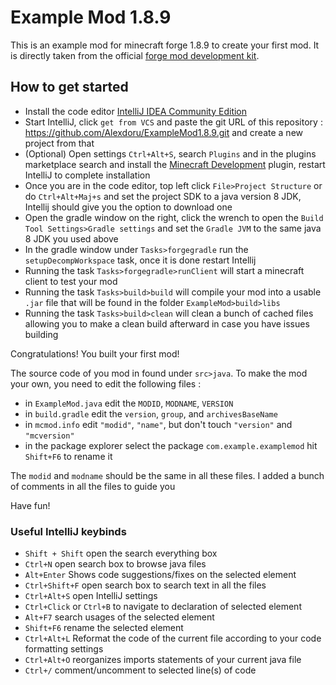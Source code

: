 # Example Mod 1.8.9

This is an example mod for minecraft forge 1.8.9 to create your first mod. It is directly taken from the official [forge mod development kit](https://files.minecraftforge.net/net/minecraftforge/forge/index_1.8.9.html).

## How to get started
- Install the code editor [IntelliJ IDEA Community Edition](https://www.jetbrains.com/idea/download/?section=windows)
- Start IntelliJ, click `get from VCS` and paste the git URL of this repository : https://github.com/Alexdoru/ExampleMod1.8.9.git and create a new project from that
- (Optional) Open settings `Ctrl+Alt+S`, search `Plugins` and in the plugins marketplace search and install the [Minecraft Development](https://plugins.jetbrains.com/plugin/8327-minecraft-development) plugin, restart IntelliJ to complete installation
- Once you are in the code editor, top left click `File>Project Structure` or do `Ctrl+Alt+Maj+s` and set the project SDK to a java version 8 JDK, Intellij should give you the option to download one
- Open the gradle window on the right, click the wrench to open the `Build Tool Settings>Gradle settings` and set the `Gradle JVM` to the same java 8 JDK you used above
- In the gradle window under `Tasks>forgegradle` run the `setupDecompWorkspace` task, once it is done restart Intellij
- Running the task `Tasks>forgegradle>runClient` will start a minecraft client to test your mod
- Running the task `Tasks>build>build` will compile your mod into a usable `.jar` file that will be found in the folder `ExampleMod>build>libs`
- Running the task `Tasks>build>clean` will clean a bunch of cached files allowing you to make a clean build afterward in case you have issues building

Congratulations! You built your first mod!

The source code of you mod in found under `src>java`. To make the mod your own, you need to edit the following files :
- in `ExampleMod.java` edit the `MODID`, `MODNAME`, `VERSION`
- in `build.gradle` edit the `version`, `group`, and `archivesBaseName`
- in `mcmod.info` edit `"modid"`, `"name"`, but don't touch `"version"` and `"mcversion"`
- in the package explorer select the package `com.example.examplemod` hit `Shift+F6` to rename it

The `modid` and `modname` should be the same in all these files. I added a bunch of comments in all the files to guide you

Have fun!

### Useful IntelliJ keybinds

- `Shift + Shift` open the search everything box
- `Ctrl+N` open search box to browse java files
- `Alt+Enter` Shows code suggestions/fixes on the selected element
- `Ctrl+Shift+F` open search box to search text in all the files
- `Ctrl+Alt+S` open IntelliJ settings
- `Ctrl+Click` or `Ctrl+B` to navigate to declaration of selected element
- `Alt+F7` search usages of the selected element
- `Shift+F6` rename the selected element
- `Ctrl+Alt+L` Reformat the code of the current file according to your code formatting settings
- `Ctrl+Alt+O` reorganizes imports statements of your current java file
- `Ctrl+/` comment/uncomment to selected line(s) of code